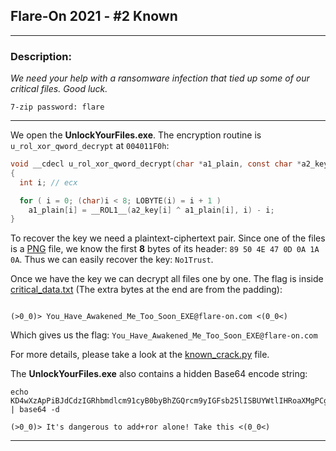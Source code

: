 ## Flare-On 2021 - #2 Known
___

### Description: 

*We need your help with a ransomware infection that tied up some of our critical files. Good luck.*

`7-zip password: flare`

___


We open the **UnlockYourFiles.exe**. The encryption routine is `u_rol_xor_qword_decrypt` at `004011F0h`:
```C
void __cdecl u_rol_xor_qword_decrypt(char *a1_plain, const char *a2_key)
{
  int i; // ecx

  for ( i = 0; (char)i < 8; LOBYTE(i) = i + 1 )
    a1_plain[i] = __ROL1__(a2_key[i] ^ a1_plain[i], i) - i;
}
```

To recover the key we need a plaintext-ciphertext pair. Since one of the files is a
[PNG](https://en.wikipedia.org/wiki/Portable_Network_Graphics) file, we know the first **8** bytes
of its header: `89 50 4E 47 0D 0A 1A 0A`. Thus we can easily recover the key: `No1Trust`.

Once we have the key we can decrypt all files one by one. The flag is inside
[critical_data.txt](./DecryptedFiles/critical_data.txt) (The extra bytes at the end are from the padding):
```

(>0_0)> You_Have_Awakened_Me_Too_Soon_EXE@flare-on.com <(0_0<)
```

Which gives us the flag: `You_Have_Awakened_Me_Too_Soon_EXE@flare-on.com`

For more details, please take a look at the [known_crack.py](./known_crack.py) file.


The **UnlockYourFiles.exe** also contains a hidden Base64 encode string:
```
echo KD4wXzApPiBJdCdzIGRhbmdlcm91cyB0byBhZGQrcm9yIGFsb25lISBUYWtlIHRoaXMgPCgwXzA8KQo= | base64 -d

(>0_0)> It's dangerous to add+ror alone! Take this <(0_0<)
```

___

